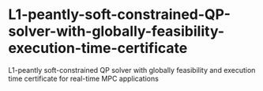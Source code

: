 # L1-peantly-soft-constrained-QP-solver-with-globally-feasibility-execution-time-certificate
L1-peantly soft-constrained QP solver with globally feasibility and execution time certificate for real-time MPC applications
